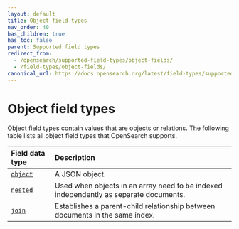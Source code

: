 ```yaml
---
layout: default
title: Object field types
nav_order: 40
has_children: true
has_toc: false
parent: Supported field types
redirect_from:
  - /opensearch/supported-field-types/object-fields/
  - /field-types/object-fields/
canonical_url: https://docs.opensearch.org/latest/field-types/supported-field-types/object-fields/
---
```


# Object field types

Object field types contain values that are objects or relations. The following table lists all object field types that OpenSearch supports.

Field data type | Description
:--- | :---  
[`object`]({{site.url}}{{site.baseurl}}/field-types/object/) | A JSON object. 
[`nested`]({{site.url}}{{site.baseurl}}/field-types/nested/) | Used when objects in an array need to be indexed independently as separate documents. 
[`join`]({{site.url}}{{site.baseurl}}/field-types/join/) | Establishes a parent-child relationship between documents in the same index. 

